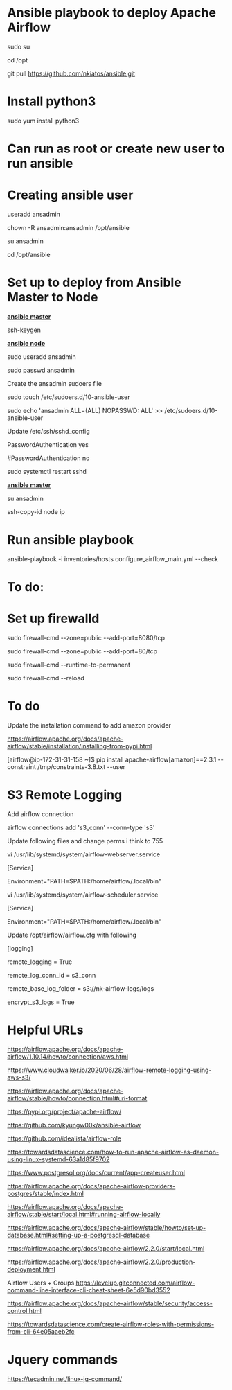 # Ansible playbook to deploy Apache Airflow

sudo su

cd /opt

git pull https://github.com/nkiatos/ansible.git

# Install python3
sudo yum install python3

# Can run as root or create new user to run ansible

# Creating ansible user
useradd ansadmin

chown -R ansadmin:ansadmin /opt/ansible

su ansadmin

cd /opt/ansible


# Set up to deploy from Ansible Master to Node


<b><u> ansible master </b></u>

ssh-keygen

<b><u> ansible node </b></u>

sudo useradd ansadmin

sudo passwd ansadmin

Create the ansadmin sudoers file

sudo touch /etc/sudoers.d/10-ansible-user

sudo echo 'ansadmin ALL=(ALL)      NOPASSWD: ALL' >> /etc/sudoers.d/10-ansible-user

Update /etc/ssh/sshd_config 

PasswordAuthentication yes

#PasswordAuthentication no

sudo systemctl restart sshd

<b><u> ansible master </b></u>

su ansadmin

ssh-copy-id node ip


# Run ansible playbook
ansible-playbook -i inventories/hosts configure_airflow_main.yml --check

# To do:
# Set up firewalld
sudo firewall-cmd --zone=public --add-port=8080/tcp

sudo firewall-cmd --zone=public --add-port=80/tcp

sudo firewall-cmd --runtime-to-permanent

sudo firewall-cmd --reload

# To do

Update the installation command to add amazon provider

https://airflow.apache.org/docs/apache-airflow/stable/installation/installing-from-pypi.html

[airflow@ip-172-31-31-158 ~]$ pip install apache-airflow[amazon]==2.3.1 --constraint /tmp/constraints-3.8.txt --user


# S3 Remote Logging #

Add airflow connection

airflow connections add 's3_conn' --conn-type 's3'

Update following files and change perms i think to 755

vi /usr/lib/systemd/system/airflow-webserver.service

[Service]

Environment="PATH=$PATH:/home/airflow/.local/bin"

vi /usr/lib/systemd/system/airflow-scheduler.service

[Service]

Environment="PATH=$PATH:/home/airflow/.local/bin"

Update /opt/airflow/airflow.cfg with following

[logging]

remote_logging = True

remote_log_conn_id = s3_conn

remote_base_log_folder = s3://nk-airflow-logs/logs

encrypt_s3_logs = True



# Helpful URLs

https://airflow.apache.org/docs/apache-airflow/1.10.14/howto/connection/aws.html

https://www.cloudwalker.io/2020/06/28/airflow-remote-logging-using-aws-s3/

https://airflow.apache.org/docs/apache-airflow/stable/howto/connection.html#uri-format

https://pypi.org/project/apache-airflow/

https://github.com/kyungw00k/ansible-airflow

https://github.com/idealista/airflow-role

https://towardsdatascience.com/how-to-run-apache-airflow-as-daemon-using-linux-systemd-63a1d85f9702

https://www.postgresql.org/docs/current/app-createuser.html

https://airflow.apache.org/docs/apache-airflow-providers-postgres/stable/index.html

https://airflow.apache.org/docs/apache-airflow/stable/start/local.html#running-airflow-locally

https://airflow.apache.org/docs/apache-airflow/stable/howto/set-up-database.html#setting-up-a-postgresql-database

https://airflow.apache.org/docs/apache-airflow/2.2.0/start/local.html

https://airflow.apache.org/docs/apache-airflow/2.2.0/production-deployment.html

Airflow Users + Groups
https://levelup.gitconnected.com/airflow-command-line-interface-cli-cheat-sheet-6e5d90bd3552

https://airflow.apache.org/docs/apache-airflow/stable/security/access-control.html

https://towardsdatascience.com/create-airflow-roles-with-permissions-from-cli-64e05aaeb2fc

# Jquery commands
https://tecadmin.net/linux-jq-command/
